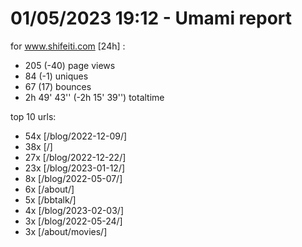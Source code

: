 # 01/05/2023 19:12 - Umami report
for www.shifeiti.com [24h] :

 - 205 (-40) page views
 - 84 (-1) uniques
 - 67 (17) bounces
 - 2h 49' 43'' (-2h 15' 39'') totaltime


top 10 urls:
 - 54x [/blog/2022-12-09/]
 - 38x [/]
 - 27x [/blog/2022-12-22/]
 - 23x [/blog/2023-01-12/]
 - 8x [/blog/2022-05-07/]
 - 6x [/about/]
 - 5x [/bbtalk/]
 - 4x [/blog/2023-02-03/]
 - 3x [/blog/2022-05-24/]
 - 3x [/about/movies/]



